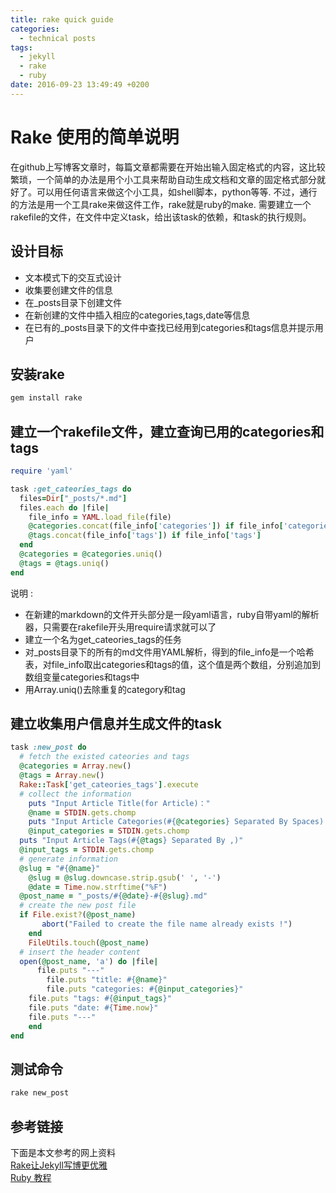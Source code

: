 ```yaml
---
title: rake quick guide
categories:
  - technical posts
tags:
  - jekyll
  - rake
  - ruby
date: 2016-09-23 13:49:49 +0200
---
```


# Rake 使用的简单说明

在github上写博客文章时，每篇文章都需要在开始出输入固定格式的内容，这比较繁琐，一个简单的办法是用个小工具来帮助自动生成文档和文章的固定格式部分就好了。可以用任何语言来做这个小工具，如shell脚本，python等等. 不过，通行的方法是用一个工具rake来做这件工作，rake就是ruby的make. 需要建立一个rakefile的文件，在文件中定义task，给出该task的依赖，和task的执行规则。

## 设计目标

* 文本模式下的交互式设计
* 收集要创建文件的信息
* 在_posts目录下创建文件
* 在新创建的文件中插入相应的categories,tags,date等信息
* 在已有的_posts目录下的文件中查找已经用到categories和tags信息并提示用户

## 安装rake
```bash
gem install rake
```

## 建立一个rakefile文件，建立查询已用的categories和tags

```ruby
require 'yaml'

task :get_cateories_tags do
  files=Dir["_posts/*.md"]
  files.each do |file|
    file_info = YAML.load_file(file)
    @categories.concat(file_info['categories']) if file_info['categories']
    @tags.concat(file_info['tags']) if file_info['tags']
  end
  @categories = @categories.uniq()
  @tags = @tags.uniq()
end
```
说明 :
* 在新建的markdown的文件开头部分是一段yaml语言，ruby自带yaml的解析器，只需要在rakefile开头用require请求就可以了  
* 建立一个名为get_cateories_tags的任务
* 对_posts目录下的所有的md文件用YAML解析，得到的file_info是一个哈希表，对file_info取出categories和tags的值，这个值是两个数组，分别追加到数组变量categories和tags中
* 用Array.uniq()去除重复的category和tag

## 建立收集用户信息并生成文件的task
```ruby
task :new_post do
  # fetch the existed cateories and tags
  @categories = Array.new()
  @tags = Array.new()
  Rake::Task['get_cateories_tags'].execute
  # collect the information
	puts "Input Article Title(for Article)："
	@name = STDIN.gets.chomp
	puts "Input Article Categories(#{@categories} Separated By Spaces)："
	@input_categories = STDIN.gets.chomp
  puts "Input Article Tags(#{@tags} Separated By ,)"
  @input_tags = STDIN.gets.chomp
  # generate information
  @slug = "#{@name}"
	@slug = @slug.downcase.strip.gsub(' ', '-')
	@date = Time.now.strftime("%F")
  @post_name = "_posts/#{@date}-#{@slug}.md"
  # create the new post file
  if File.exist?(@post_name)
	   abort("Failed to create the file name already exists !")
	end
	FileUtils.touch(@post_name)
  # insert the header content
  open(@post_name, 'a') do |file|
	  file.puts "---"
		file.puts "title: #{@name}"
		file.puts "categories: #{@input_categories}"
    file.puts "tags: #{@input_tags}"
    file.puts "date: #{Time.now}"
    file.puts "---"
	end
end
```

## 测试命令
```bash
rake new_post
```

## 参考链接
下面是本文参考的网上资料  
[Rake让Jekyll写博更优雅](http://www.jeffjade.com/2016/03/26/2016-03-26-rakefile-for-jekyll/)  
[Ruby 教程](http://www.runoob.com/ruby/ruby-tutorial.html)
